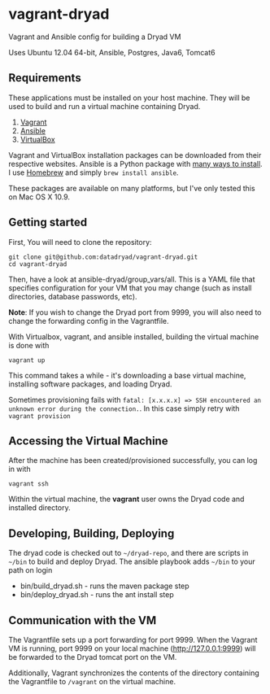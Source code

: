 vagrant-dryad
=============

Vagrant and Ansible config for building a Dryad VM

Uses Ubuntu 12.04 64-bit, Ansible, Postgres, Java6, Tomcat6

## Requirements

These applications must be installed on your host machine.  They will be used to build and run a virtual machine containing Dryad.

1. [Vagrant](http://vagrantup.com)
2. [Ansible](http://ansible.com)
3. [VirtualBox](http://virtualbox.org)

Vagrant and VirtualBox installation packages can be downloaded from their respective websites.  Ansible is a Python package with [many ways to install](http://docs.ansible.com/intro_installation.html).  I use [Homebrew](http://brew.sh) and simply `brew install ansible`.

These packages are available on many platforms, but I've only tested this on Mac OS X 10.9.

## Getting started

First, You will need to clone the repository:

    git clone git@github.com:datadryad/vagrant-dryad.git
    cd vagrant-dryad

Then, have a look at ansible-dryad/group_vars/all.  This is a YAML file that specifies configuration for your VM that you may change (such as install directories, database passwords, etc).

__Note__: If you wish to change the Dryad port from 9999, you will also need to change the forwarding config in the Vagrantfile.

With Virtualbox, vagrant, and ansible installed, building the virtual machine is done with

    vagrant up

This command takes a while - it's downloading a base virtual machine, installing software packages, and loading Dryad.

Sometimes provisioning fails with `fatal: [x.x.x.x] => SSH encountered an unknown error during the connection.`.  In this case simply retry with `vagrant provision`

## Accessing the Virtual Machine

After the machine has been created/provisioned successfully, you can log in with

    vagrant ssh
    
Within the virtual machine, the __vagrant__ user owns the Dryad code and installed directory.

## Developing, Building, Deploying

The dryad code is checked out to `~/dryad-repo`, and there are scripts in `~/bin` to build and deploy Dryad.  The ansible playbook adds `~/bin` to your path on login

* bin/build_dryad.sh - runs the maven package step
* bin/deploy_dryad.sh - runs the ant install step

## Communication with the VM

The Vagrantfile sets up a port forwarding for port 9999. When the Vagrant VM is running, port 9999 on your local machine (http://127.0.0.1:9999) will be forwarded to the Dryad tomcat port on the VM.

Additionally, Vagrant synchronizes the contents of the directory containing the Vagrantfile to `/vagrant` on the virtual machine.

